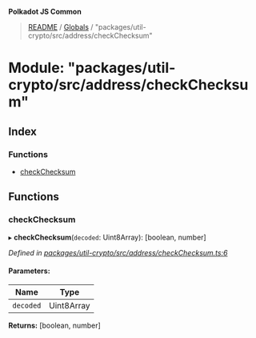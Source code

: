 **Polkadot JS Common**

> [README](../README.md) / [Globals](../globals.md) / "packages/util-crypto/src/address/checkChecksum"

# Module: "packages/util-crypto/src/address/checkChecksum"

## Index

### Functions

* [checkChecksum](_packages_util_crypto_src_address_checkchecksum_.md#checkchecksum)

## Functions

### checkChecksum

▸ **checkChecksum**(`decoded`: Uint8Array): [boolean, number]

*Defined in [packages/util-crypto/src/address/checkChecksum.ts:6](https://github.com/polkadot-js/common/blob/13ae8665/packages/util-crypto/src/address/checkChecksum.ts#L6)*

#### Parameters:

Name | Type |
------ | ------ |
`decoded` | Uint8Array |

**Returns:** [boolean, number]
